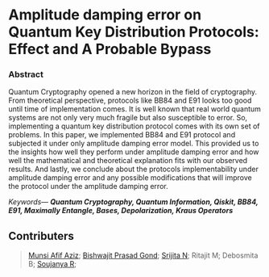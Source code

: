 # Amplitude damping error on Quantum Key Distribution Protocols: Effect and A Probable Bypass
### Abstract
Quantum Cryptography opened a new horizon in the field of cryptography. From theoretical perspective, protocols like BB84 and E91 looks too good until time of implementation comes. It is well known that real world quantum systems are not only very much fragile but also susceptible to error. So, implementing a quantum key distribution protocol comes with its own set of problems. In this paper, we implemented BB84 and E91 protocol and subjected it under only amplitude damping error model. This provided us to the insights how well they perform under amplitude damping error and how well the mathematical and theoretical explanation fits with our observed results. And lastly, we conclude about the protocols implementability under amplitude damping error and any possible modifications that will improve the protocol under the amplitude damping error.

_Keywords— **Quantum Cryptography, Quantum Information, Qiskit, BB84, E91, Maximally Entangle, Bases, Depolarization, Kraus Operators**_






## Contributers
>[Munsi Afif Aziz](https://github.com/Aziz58l);
>[Bishwajit Prasad Gond](https://github.com/bishwajitprasadgond);
>[Srijita N](https://github.com/JinXy2001);
>Ritajit M;
>Debosmita B;
>[Soujanya R](https://github.com/thecrazyphysicist369);
